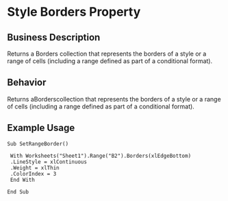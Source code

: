 # Style Borders Property

## Business Description
Returns a Borders collection that represents the borders of a style or a range of cells (including a range defined as part of a conditional format).

## Behavior
Returns aBorderscollection that represents the borders of a style or a range of cells (including a range defined as part of a conditional format).

## Example Usage
```vba
Sub SetRangeBorder() 
 
 With Worksheets("Sheet1").Range("B2").Borders(xlEdgeBottom) 
 .LineStyle = xlContinuous 
 .Weight = xlThin 
 .ColorIndex = 3 
 End With 
 
End Sub
```